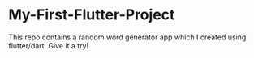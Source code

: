 # My-First-Flutter-Project
This repo contains a random word generator app which I created using flutter/dart. Give it a try!
